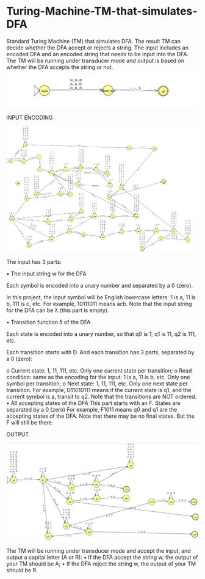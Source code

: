 # Turing-Machine-TM-that-simulates-DFA

Standard Turing Machine (TM) that simulates DFA. The result TM can decide whether the DFA accept or rejects a string.
The input includes an encoded DFA and an encoded string that needs to be input into the DFA. The TM will be running under transducer mode and output is based on whether the DFA accepts the string or not.
![TM](https://github.com/HaiTrieuNg/Turing-Machine-TM-that-simulates-DFA/blob/main/Images/TM.png)

INPUT ENCODING

![Input](https://github.com/HaiTrieuNg/Turing-Machine-TM-that-simulates-DFA/blob/main/Images/Input.png)

The input has 3 parts:

• The input string w for the DFA

Each symbol is encoded into a unary number and separated by a 0 (zero).

In this project, the input symbol will be English lowercase letters. 1 is a, 11 is b, 111 is c, etc.
For example, 10111011 means acb. Note that the input string for the DFA can be λ (this part is empty).

• Transition function δ of the DFA

Each state is encoded into a unary number, so that q0 is 1, q1 is 11, q2 is 111, etc.

Each transition starts with D. And each transition has 3 parts, separated by a 0 (zero):

o Current state: 1, 11, 111, etc. Only one current state per transition;
o Read condition: same as the encoding for the input: 1 is a, 11 is b, etc. Only one symbol per transition;
o Next state: 1, 11, 111, etc. Only one next state per transition.
For example, D11010111 means if the current state is q1, and the current symbol is a, transit to q2.
Note that the transitions are NOT ordered.
• All accepting states of the DFA
This part starts with an F. States are separated by a 0 (zero)
For example, F1011 means q0 and q1 are the accepting states of the DFA.
Note that there may be no final states. But the F will still be there.


OUTPUT

![Output](https://github.com/HaiTrieuNg/Turing-Machine-TM-that-simulates-DFA/blob/main/Images/Output.png)

The TM will be running under transducer mode and accept the input, and output a capital letter (A or R):
• If the DFA accept the string w, the output of your TM should be A;
• If the DFA reject the string w, the output of your TM should be R.
